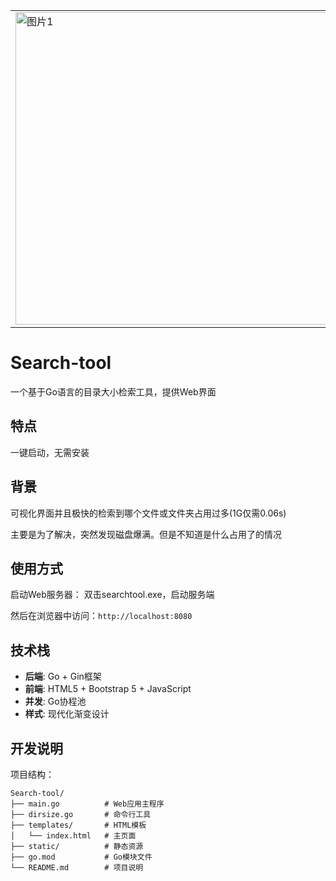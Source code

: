 <table>
<tr>
<td><img src="https://free.picui.cn/free/2025/07/29/6888e609ad2f0.png" alt="图片1" width="500"/></td>
</tr>
</table>

# Search-tool

一个基于Go语言的目录大小检索工具，提供Web界面

## 特点

一键启动，无需安装

## 背景

可视化界面并且极快的检索到哪个文件或文件夹占用过多(1G仅需0.06s)

主要是为了解决，突然发现磁盘爆满。但是不知道是什么占用了的情况

## 使用方式

启动Web服务器：
双击searchtool.exe，启动服务端

然后在浏览器中访问：`http://localhost:8080`

## 技术栈

- **后端**: Go + Gin框架
- **前端**: HTML5 + Bootstrap 5 + JavaScript
- **并发**: Go协程池
- **样式**: 现代化渐变设计

## 开发说明

项目结构：
```
Search-tool/
├── main.go          # Web应用主程序
├── dirsize.go       # 命令行工具
├── templates/       # HTML模板
│   └── index.html   # 主页面
├── static/          # 静态资源
├── go.mod           # Go模块文件
└── README.md        # 项目说明
```
